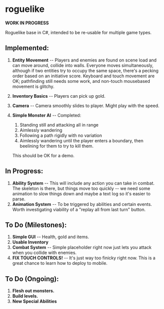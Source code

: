 # roguelike
**WORK IN PROGRESS**

Roguelike base in C#, intended to be re-usable for multiple game types.

## Implemented:
1. __Entity Movement__ -- Players and enemies are found on scene load and can move around, collide into walls. Everyone moves simultaneously, although if two entities try to occupy the same space, there's a pecking order based on an initiative score. Keyboard and touch movement are OK; pathfinding still needs some work, and non-touch mousebased movement is glitchy. 

2. __Inventory Basics__ -- Players can pick up gold.

3. __Camera__ -- Camera smoothly slides to player. Might play with the speed.

4. __Simple Monster AI__ -- Completed: 

   1. Standing still and attacking all in range
   2. Aimlessly wandering
   3. Following a path rigidly with no variation
   4. Aimlessly wandering until the player enters a boundary, then beelining for them to try to kill them.

   This should be OK for a demo.

## In Progress:

1. __Ability System__ -- This will include any action you can take in combat. The skeleton is there, but things move too quickly -- we need some animation to slow things down and maybe a text log so it's easier to parse.
2. __Animation System__ -- To be triggered by abilities and certain events. Worth investigating viability of a "replay all from last turn" button. 

## To Do (Milestones):
1. __Simple GUI__ -- Health, gold and items.
2. __Usable Inventory__
3. __Combat System__ -- Simple placeholder right now just lets you attack when you collide with enemies.
4. __FIX TOUCH CONTROLS!__ -- It's just way too finicky right now. This is a great chance to learn how to deploy to mobile.

## To Do (Ongoing):
1. __Flesh out monsters.__
2. __Build levels.__
3. __New Special Abilities__
